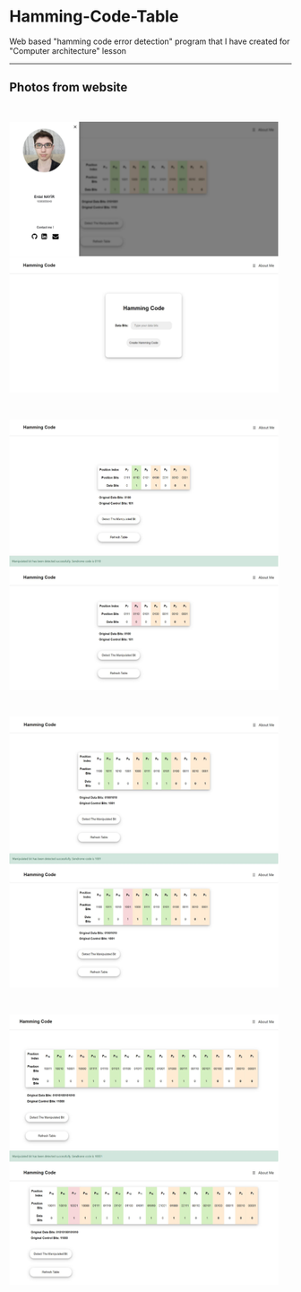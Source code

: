 # Hamming-Code-Table
Web based "hamming code error detection" program that I have created for "Computer architecture" lesson

<hr>

## Photos from website

<br>

<p float="left">
  <img src="https://github.com/ErdalNayir/Hamming-Code-Table/blob/main/photos/aboutMe.JPG" width="480" height="240" />
  <img src="https://github.com/ErdalNayir/Hamming-Code-Table/blob/main/photos/mainScreen.JPG" width="480" height="240"/> 
</p>
</br>
<p float="left">
  <img src="https://github.com/ErdalNayir/Hamming-Code-Table/blob/main/photos/hmmgCdsml.JPG" width="480" height="240"/>
  <img src="https://github.com/ErdalNayir/Hamming-Code-Table/blob/main/photos/hmmgCdsmldetected.JPG" width="480" height="240"/> 
</p>
</br>
<p float="left">
  <img src="https://github.com/ErdalNayir/Hamming-Code-Table/blob/main/photos/hmmngCd4.JPG" width="480" height="240"/>
  <img src="https://github.com/ErdalNayir/Hamming-Code-Table/blob/main/photos/hmmgCd4detected.JPG" width="480" height="240"/> 
</p>
</br>
<p float="left">
  <img src="https://github.com/ErdalNayir/Hamming-Code-Table/blob/main/photos/hmmngCd5.JPG" width="480" height="240"/>
  <img src="https://github.com/ErdalNayir/Hamming-Code-Table/blob/main/photos/hmmngCd5detected.JPG" width="480" height="240"/> 
</p>
